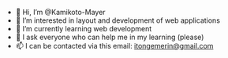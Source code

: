 - 👋 Hi, I’m @Kamikoto-Mayer
- 👀 I’m interested in layout and development of web applications
- 🌱 I’m currently learning web development
- 💞️ I ask everyone who can help me in my learning (please)
- 📫 I can be contacted via this email: itongemerin@gmail.com

<!---
Kamikoto-Mayer/Kamikoto-Mayer is a ✨ special ✨ repository because its `README.md` (this file) appears on your GitHub profile.
You can click the Preview link to take a look at your changes.
--->
